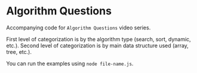 # Algorithm Questions

Accompanying code for `Algorithm Questions` video series.

First level of categorization is by the algorithm type (search, sort, dynamic, etc.).
Second level of categorization is by main data structure used (array, tree, etc.).

You can run the examples using `node file-name.js`.